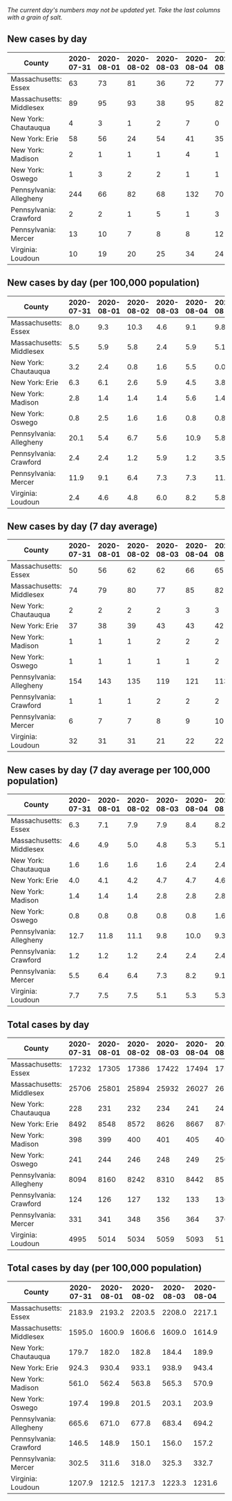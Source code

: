 _The current day's numbers may not be updated yet. Take the last columns with a grain of salt._
## New cases by day

| County | 2020-07-31 | 2020-08-01 | 2020-08-02 | 2020-08-03 | 2020-08-04 | 2020-08-05 | 2020-08-06 |
| --- | --- | --- | --- | --- | --- | --- | --- |
| Massachusetts: Essex | 63 | 73 | 81 | 36 | 72 | 77 |  |
| Massachusetts: Middlesex | 89 | 95 | 93 | 38 | 95 | 82 |  |
| New York: Chautauqua | 4 | 3 | 1 | 2 | 7 | 0 |  |
| New York: Erie | 58 | 56 | 24 | 54 | 41 | 35 |  |
| New York: Madison | 2 | 1 | 1 | 1 | 4 | 1 |  |
| New York: Oswego | 1 | 3 | 2 | 2 | 1 | 1 |  |
| Pennsylvania: Allegheny | 244 | 66 | 82 | 68 | 132 | 70 |  |
| Pennsylvania: Crawford | 2 | 2 | 1 | 5 | 1 | 3 |  |
| Pennsylvania: Mercer | 13 | 10 | 7 | 8 | 8 | 12 |  |
| Virginia: Loudoun | 10 | 19 | 20 | 25 | 34 | 24 |  |

## New cases by day (per 100,000 population)

| County | 2020-07-31 | 2020-08-01 | 2020-08-02 | 2020-08-03 | 2020-08-04 | 2020-08-05 | 2020-08-06 |
| --- | --- | --- | --- | --- | --- | --- | --- |
| Massachusetts: Essex | 8.0 | 9.3 | 10.3 | 4.6 | 9.1 | 9.8 |  |
| Massachusetts: Middlesex | 5.5 | 5.9 | 5.8 | 2.4 | 5.9 | 5.1 |  |
| New York: Chautauqua | 3.2 | 2.4 | 0.8 | 1.6 | 5.5 | 0.0 |  |
| New York: Erie | 6.3 | 6.1 | 2.6 | 5.9 | 4.5 | 3.8 |  |
| New York: Madison | 2.8 | 1.4 | 1.4 | 1.4 | 5.6 | 1.4 |  |
| New York: Oswego | 0.8 | 2.5 | 1.6 | 1.6 | 0.8 | 0.8 |  |
| Pennsylvania: Allegheny | 20.1 | 5.4 | 6.7 | 5.6 | 10.9 | 5.8 |  |
| Pennsylvania: Crawford | 2.4 | 2.4 | 1.2 | 5.9 | 1.2 | 3.5 |  |
| Pennsylvania: Mercer | 11.9 | 9.1 | 6.4 | 7.3 | 7.3 | 11.0 |  |
| Virginia: Loudoun | 2.4 | 4.6 | 4.8 | 6.0 | 8.2 | 5.8 |  |

## New cases by day (7 day average)

| County | 2020-07-31 | 2020-08-01 | 2020-08-02 | 2020-08-03 | 2020-08-04 | 2020-08-05 | 2020-08-06 |
| --- | --- | --- | --- | --- | --- | --- | --- |
| Massachusetts: Essex | 50 | 56 | 62 | 62 | 66 | 65 |  |
| Massachusetts: Middlesex | 74 | 79 | 80 | 77 | 85 | 82 |  |
| New York: Chautauqua | 2 | 2 | 2 | 2 | 3 | 3 |  |
| New York: Erie | 37 | 38 | 39 | 43 | 43 | 42 |  |
| New York: Madison | 1 | 1 | 1 | 2 | 2 | 2 |  |
| New York: Oswego | 1 | 1 | 1 | 1 | 1 | 2 |  |
| Pennsylvania: Allegheny | 154 | 143 | 135 | 119 | 121 | 113 |  |
| Pennsylvania: Crawford | 1 | 1 | 1 | 2 | 2 | 2 |  |
| Pennsylvania: Mercer | 6 | 7 | 7 | 8 | 9 | 10 |  |
| Virginia: Loudoun | 32 | 31 | 31 | 21 | 22 | 22 |  |

## New cases by day (7 day average per 100,000 population)

| County | 2020-07-31 | 2020-08-01 | 2020-08-02 | 2020-08-03 | 2020-08-04 | 2020-08-05 | 2020-08-06 |
| --- | --- | --- | --- | --- | --- | --- | --- |
| Massachusetts: Essex | 6.3 | 7.1 | 7.9 | 7.9 | 8.4 | 8.2 |  |
| Massachusetts: Middlesex | 4.6 | 4.9 | 5.0 | 4.8 | 5.3 | 5.1 |  |
| New York: Chautauqua | 1.6 | 1.6 | 1.6 | 1.6 | 2.4 | 2.4 |  |
| New York: Erie | 4.0 | 4.1 | 4.2 | 4.7 | 4.7 | 4.6 |  |
| New York: Madison | 1.4 | 1.4 | 1.4 | 2.8 | 2.8 | 2.8 |  |
| New York: Oswego | 0.8 | 0.8 | 0.8 | 0.8 | 0.8 | 1.6 |  |
| Pennsylvania: Allegheny | 12.7 | 11.8 | 11.1 | 9.8 | 10.0 | 9.3 |  |
| Pennsylvania: Crawford | 1.2 | 1.2 | 1.2 | 2.4 | 2.4 | 2.4 |  |
| Pennsylvania: Mercer | 5.5 | 6.4 | 6.4 | 7.3 | 8.2 | 9.1 |  |
| Virginia: Loudoun | 7.7 | 7.5 | 7.5 | 5.1 | 5.3 | 5.3 |  |

## Total cases by day

| County | 2020-07-31 | 2020-08-01 | 2020-08-02 | 2020-08-03 | 2020-08-04 | 2020-08-05 | 2020-08-06 |
| --- | --- | --- | --- | --- | --- | --- | --- |
| Massachusetts: Essex | 17232 | 17305 | 17386 | 17422 | 17494 | 17571 |  |
| Massachusetts: Middlesex | 25706 | 25801 | 25894 | 25932 | 26027 | 26109 |  |
| New York: Chautauqua | 228 | 231 | 232 | 234 | 241 | 241 |  |
| New York: Erie | 8492 | 8548 | 8572 | 8626 | 8667 | 8702 |  |
| New York: Madison | 398 | 399 | 400 | 401 | 405 | 406 |  |
| New York: Oswego | 241 | 244 | 246 | 248 | 249 | 250 |  |
| Pennsylvania: Allegheny | 8094 | 8160 | 8242 | 8310 | 8442 | 8512 |  |
| Pennsylvania: Crawford | 124 | 126 | 127 | 132 | 133 | 136 |  |
| Pennsylvania: Mercer | 331 | 341 | 348 | 356 | 364 | 376 |  |
| Virginia: Loudoun | 4995 | 5014 | 5034 | 5059 | 5093 | 5117 |  |

## Total cases by day (per 100,000 population)

| County | 2020-07-31 | 2020-08-01 | 2020-08-02 | 2020-08-03 | 2020-08-04 | 2020-08-05 | 2020-08-06 |
| --- | --- | --- | --- | --- | --- | --- | --- |
| Massachusetts: Essex | 2183.9 | 2193.2 | 2203.5 | 2208.0 | 2217.1 | 2226.9 |  |
| Massachusetts: Middlesex | 1595.0 | 1600.9 | 1606.6 | 1609.0 | 1614.9 | 1620.0 |  |
| New York: Chautauqua | 179.7 | 182.0 | 182.8 | 184.4 | 189.9 | 189.9 |  |
| New York: Erie | 924.3 | 930.4 | 933.1 | 938.9 | 943.4 | 947.2 |  |
| New York: Madison | 561.0 | 562.4 | 563.8 | 565.3 | 570.9 | 572.3 |  |
| New York: Oswego | 197.4 | 199.8 | 201.5 | 203.1 | 203.9 | 204.7 |  |
| Pennsylvania: Allegheny | 665.6 | 671.0 | 677.8 | 683.4 | 694.2 | 700.0 |  |
| Pennsylvania: Crawford | 146.5 | 148.9 | 150.1 | 156.0 | 157.2 | 160.7 |  |
| Pennsylvania: Mercer | 302.5 | 311.6 | 318.0 | 325.3 | 332.7 | 343.6 |  |
| Virginia: Loudoun | 1207.9 | 1212.5 | 1217.3 | 1223.3 | 1231.6 | 1237.4 |  |
